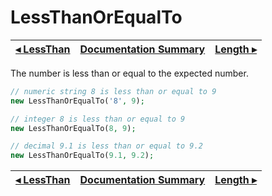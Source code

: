 # LessThanOrEqualTo

[◂ LessThan](06-lessthan.md) | [Documentation Summary](index.md) | [Length ▸](07-length.md)
-- | -- | --

The number is less than or equal to the expected number.

```php
// numeric string 8 is less than or equal to 9
new LessThanOrEqualTo('8', 9);

// integer 8 is less than or equal to 9
new LessThanOrEqualTo(8, 9);

// decimal 9.1 is less than or equal to 9.2
new LessThanOrEqualTo(9.1, 9.2);
```

[◂ LessThan](06-lessthan.md) | [Documentation Summary](index.md) | [Length ▸](07-length.md)
-- | -- | --
